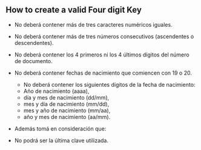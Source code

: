## How to create a valid Four digit Key

* No deberá contener más de tres caracteres numéricos iguales.

* No deberá contener más de tres números consecutivos (ascendentes o descendentes).

* No deberá contener los 4 primeros ni los 4 últimos dígitos del número de documento.

* No deberá contener fechas de nacimiento que comiencen con 19 o 20.
    * No deberá contener los siguientes dígitos de la fecha de nacimiento: 
    * Año de nacimiento (aaaa),
    * día y mes de nacimiento (dd/mm), 
    * mes y día de nacimiento (mm/dd), 
    * mes y año de nacimiento (mm/aa), 
    * año y mes de nacimiento (aa/mm).

* Además tomá en consideración que:

* No podrá ser la última clave utilizada. 